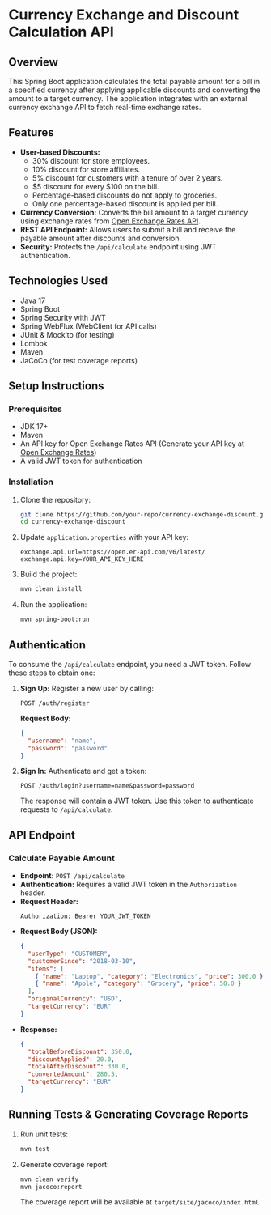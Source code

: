 # Currency Exchange and Discount Calculation API

## Overview

This Spring Boot application calculates the total payable amount for a bill in a specified currency after applying applicable discounts and converting the amount to a target currency. The application integrates with an external currency exchange API to fetch real-time exchange rates.

## Features

- **User-based Discounts:**
  - 30% discount for store employees.
  - 10% discount for store affiliates.
  - 5% discount for customers with a tenure of over 2 years.
  - $5 discount for every $100 on the bill.
  - Percentage-based discounts do not apply to groceries.
  - Only one percentage-based discount is applied per bill.
- **Currency Conversion:** Converts the bill amount to a target currency using exchange rates from [Open Exchange Rates API](https://open.er-api.com/v6/latest/).
- **REST API Endpoint:** Allows users to submit a bill and receive the payable amount after discounts and conversion.
- **Security:** Protects the `/api/calculate` endpoint using JWT authentication.

## Technologies Used

- Java 17
- Spring Boot
- Spring Security with JWT
- Spring WebFlux (WebClient for API calls)
- JUnit & Mockito (for testing)
- Lombok
- Maven
- JaCoCo (for test coverage reports)

## Setup Instructions

### Prerequisites

- JDK 17+
- Maven
- An API key for Open Exchange Rates API (Generate your API key at [Open Exchange Rates](https://openexchangerates.org/account/app-ids))
- A valid JWT token for authentication

### Installation

1. Clone the repository:
   ```sh
   git clone https://github.com/your-repo/currency-exchange-discount.git
   cd currency-exchange-discount
   ```
2. Update `application.properties` with your API key:
   ```properties
   exchange.api.url=https://open.er-api.com/v6/latest/
   exchange.api.key=YOUR_API_KEY_HERE
   ```
3. Build the project:
   ```sh
   mvn clean install
   ```
4. Run the application:
   ```sh
   mvn spring-boot:run
   ```

## Authentication

To consume the `/api/calculate` endpoint, you need a JWT token. Follow these steps to obtain one:

1. **Sign Up:** Register a new user by calling:
   ```http
   POST /auth/register
   ```
   **Request Body:**
   ```json
   {
     "username": "name",
     "password": "password"
   }
   ```

2. **Sign In:** Authenticate and get a token:
   ```http
   POST /auth/login?username=name&password=password
   ```
   The response will contain a JWT token. Use this token to authenticate requests to `/api/calculate`.

## API Endpoint

### Calculate Payable Amount

- **Endpoint:** `POST /api/calculate`
- **Authentication:** Requires a valid JWT token in the `Authorization` header.
- **Request Header:**
  ```http
  Authorization: Bearer YOUR_JWT_TOKEN
  ```
- **Request Body (JSON):**
  ```json
  {
    "userType": "CUSTOMER",
    "customerSince": "2018-03-10",
    "items": [
      { "name": "Laptop", "category": "Electronics", "price": 300.0 },
      { "name": "Apple", "category": "Grocery", "price": 50.0 }
    ],
    "originalCurrency": "USD",
    "targetCurrency": "EUR"
  }
  ```
- **Response:**
  ```json
  {
    "totalBeforeDiscount": 350.0,
    "discountApplied": 20.0,
    "totalAfterDiscount": 330.0,
    "convertedAmount": 280.5,
    "targetCurrency": "EUR"
  }
  ```

## Running Tests & Generating Coverage Reports

1. Run unit tests:
   ```sh
   mvn test
   ```
2. Generate coverage report:
   ```sh
   mvn clean verify
   mvn jacoco:report
   ```
   The coverage report will be available at `target/site/jacoco/index.html`.

